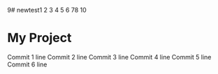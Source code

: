 9# newtest1
2
3
4
5
6
78
10
# My Project
Commit 1 line
Commit 2 line
Commit 3 line
Commit 4 line
Commit 5 line
Commit 6 line
